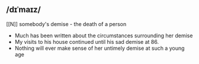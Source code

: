 ## /dɪˈmaɪz/  
[[N]]
somebody's demise - the death of a person

- Much has been written about the circumstances surrounding her demise
- My visits to his house continued until his sad demise at 86.
- Nothing will ever make sense of her untimely demise at such a young age
